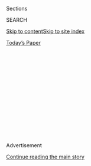 <div id="app">

<div>

<div>

<div>

<div class="NYTAppHideMasthead css-1q2w90k e1suatyy0">

<div class="section css-ui9rw0 e1suatyy2">

<div class="css-eph4ug er09x8g0">

<div class="css-6n7j50">

</div>

<span class="css-1dv1kvn">Sections</span>

<div class="css-10488qs">

<span class="css-1dv1kvn">SEARCH</span>

</div>

[Skip to content](#site-content)[Skip to site index](#site-index)

</div>

<div class="css-10698na e1huz5gh0">

</div>

</div>

<div id="masthead-bar-one" class="section hasLinks css-15hmgas e1csuq9d3">

<div class="css-uqyvli e1csuq9d0">

</div>

<div class="css-1uqjmks e1csuq9d1">

</div>

<div class="css-9e9ivx">

[](https://myaccount.nytimes.com/auth/login?response_type=cookie&client_id=vi)

</div>

<div class="css-1bvtpon e1csuq9d2">

[Today’s Paper](https://www.nytimes.com/section/todayspaper)

</div>

</div>

</div>

</div>

<div data-aria-hidden="false">

<div id="site-content" role="main">

<div>

<div class="css-1aor85t" style="opacity:0.000000001;z-index:-1;visibility:hidden">

<div class="css-1hqnpie">

<div class="css-epjblv">

<span class="css-17xtcya">[Opinion](/section/opinion)</span><span class="css-x15j1o">|</span><span class="css-fwqvlz">God
Help Us if Judy Shelton Joins the Fed</span>

</div>

<div class="css-k008qs">

<div class="css-1iwv8en">

<span class="css-18z7m18"></span>

<div>

</div>

</div>

<span class="css-1n6z4y">https://nyti.ms/2BkFSFs</span>

<div class="css-1705lsu">

<div class="css-4xjgmj">

<div class="css-4skfbu" role="toolbar" data-aria-label="Social Media Share buttons, Save button, and Comments Panel with current comment count" data-testid="share-tools">

  - 
  - 
  - 
  - 
    
    <div class="css-6n7j50">
    
    </div>

  - 
  - 

</div>

</div>

</div>

</div>

</div>

</div>

<div id="NYT_TOP_BANNER_REGION" class="css-13pd83m">

</div>

<div id="top-wrapper" class="css-1sy8kpn">

<div id="top-slug" class="css-l9onyx">

Advertisement

</div>

[Continue reading the main story](#after-top)

<div class="ad top-wrapper" style="text-align:center;height:100%;display:block;min-height:250px">

<div id="top" class="place-ad" data-position="top" data-size-key="top">

</div>

</div>

<div id="after-top">

</div>

</div>

<div>

<div class="css-v5btjw etb61u70">

<div class="css-v05ibm etb61u71">

[Opinion](/section/opinion)

</div>

</div>

<div id="sponsor-wrapper" class="css-1hyfx7x">

<div id="sponsor-slug" class="css-19vbshk">

Supported by

</div>

[Continue reading the main story](#after-sponsor)

<div id="sponsor" class="ad sponsor-wrapper" style="text-align:center;height:100%;display:block">

</div>

<div id="after-sponsor">

</div>

</div>

<div class="css-186x18t">

</div>

<div class="css-1vkm6nb ehdk2mb0">

# God Help Us if Judy Shelton Joins the Fed

</div>

Trump’s latest unqualified nominee to the Federal Reserve Board must be
rejected.

<div class="css-18e8msd">

<div class="css-vp77d3 epjyd6m0">

<div class="css-1p10dcb ey68jwv0" data-aria-hidden="true">

[![Steven
Rattner](https://static01.nyt.com/images/2013/10/04/opinion/rattner-contributor/rattner-contributor-thumbLarge-v5.png
"Steven Rattner")](https://www.nytimes.com/topic/person/steven-rattner)

</div>

<div class="css-1baulvz">

By [<span class="css-1baulvz last-byline" itemprop="name">Steven
Rattner</span>](https://www.nytimes.com/topic/person/steven-rattner)

<div class="css-8atqhb">

Mr. Rattner served as counselor to the Treasury secretary in the Obama
administration.

</div>

</div>

</div>

  - July 22, 2020

  - 
    
    <div class="css-4xjgmj">
    
    <div class="css-d8bdto" role="toolbar" data-aria-label="Social Media Share buttons, Save button, and Comments Panel with current comment count" data-testid="share-tools">
    
      - 
      - 
      - 
      - 
        
        <div class="css-6n7j50">
        
        </div>
    
      - 
      - 
    
    </div>
    
    </div>

</div>

<div class="css-79elbk" data-testid="photoviewer-wrapper">

<div class="css-z3e15g" data-testid="photoviewer-wrapper-hidden">

</div>

<div class="css-1a48zt4 ehw59r15" data-testid="photoviewer-children">

![<span class="css-16f3y1r e13ogyst0" data-aria-hidden="true">Judy
Shelton on Capitol Hill in
February.</span><span class="css-cnj6d5 e1z0qqy90" itemprop="copyrightHolder"><span class="css-1ly73wi e1tej78p0">Credit...</span><span><span>Erin
Schaff/The New York
Times</span></span></span>](https://static01.nyt.com/images/2020/07/23/opinion/23rattnerWeb/merlin_168878430_3f58db13-fa3e-4532-ab5a-bc3991567210-articleLarge.jpg?quality=75&auto=webp&disable=upscale)

</div>

</div>

</div>

<div class="section meteredContent css-1r7ky0e" name="articleBody" itemprop="articleBody">

<div class="css-1fanzo5 StoryBodyCompanionColumn">

<div class="css-53u6y8">

Having failed in past attempts to put unqualified ideologues on the
Federal Reserve Board, President Trump is giving it another try — and is
closer to victory than previously.

The nominee in question — Judy Shelton, known for taking
long-discredited positions on the monetary system — makes Mr. Trump’s
earlier [rejected
choices](https://www.nytimes.com/2019/05/02/business/stephen-moore-fed.html)
seem almost conventional. Among other heretical stances, she has
supported the abolition of the Federal Reserve itself, putting her in a
position to undermine the very institution she is being nominated to
serve.

“Why do we need a central bank?” Ms. Shelton [asked
in](https://www.wsj.com/articles/SB123811225716453243) a Wall Street
Journal essay in 2009. She wants monetary policy set by the price of
gold, a long-abandoned approach that would be akin to a Supreme Court
justice embracing the Code of Hammurabi.

Regrettably, after much hesitation and with evident reluctance even from
Republicans, the Senate Banking Committee [voted Tuesday to
advance](https://www.nytimes.com/2020/07/21/business/economy/shelton-federal-reserve-trump-senate.html)
Ms. Shelton’s nomination to the full Senate. We mustn’t let her
nomination become overshadowed by the many other daunting challenges we
face at the moment. When her name reaches the full Senate floor, four
Republicans must find the courage to join the Democrats in voting no and
rebuffing her appointment.

</div>

</div>

<div class="css-1fanzo5 StoryBodyCompanionColumn">

<div class="css-53u6y8">

The Federal Reserve is an indispensable player in managing our economy.
Period. It has also, commendably, remained largely free of partisanship.
The nominees of past presidents, Democrats and Republicans alike, have
chosen to work collegially and without personal agendas to fulfill its
critical mission.

Now, as he has done so often elsewhere in the government, Mr. Trump is
doing his best to politicize this remarkable institution.

For starters, had Ms. Shelton’s prescriptions been followed, the Fed’s
response to the arrival of the virus would have been disastrously wrong
instead of extraordinarily constructive.

Her view that interest rates should be “rules based” would have
prevented the central bank’s emergency cuts.

Her past opposition to the Fed buying bonds to help stimulate the
economy — as it did successfully during the 2008 financial crisis —
would have prevented the central bank from standing up many of the
rescue programs that are now helping to keep the economy afloat.

</div>

</div>

<div class="css-1fanzo5 StoryBodyCompanionColumn">

<div class="css-53u6y8">

Her notion that the Fed must consult with Congress, [rather than act
independently](https://www.washingtonpost.com/business/2019/11/21/trumps-fed-nominee-judy-shelton-recently-questioned-need-an-independent-central-bank/)
as is considered the best practice among developed countries, would have
introduced damaging delays, politics and, likely, policy misfires as
ill-equipped members of Congress tried to grapple with the intricacies
of monetary policy.

Then there’s the gold standard, a significant culprit in deepening the
Great Depression and abandoned decades ago by every country in the world
(including the United States in 1973). By rigidly fixing prices to a
single commodity, a gold standard exaggerates economic swings, on
balance for the worse.

Between 1880 and 1933, the United States experienced at least five
full-fledged banking crises; in the past 87 years, we’ve had two. Though
promoted as smoothing price movements, a gold standard in fact magnifies
them, as a comparison of the pre-Depression period to the post-World War
II era makes clear.

In a 2012 poll, [not one of 40 prominent
economists](http://www.igmchicago.org/surveys/gold-standard/) supported
disinterring this misguided policy.

A few other weird ideas from Ms. Shelton: She has questioned the
accuracy of government statistics. She wants a single currency for North
America. (Does she not know how badly the euro has worked?)

On at least two existential issues, Ms. Shelton has shown a willingness
to not let principles stand in the way of career advancement. Until her
confirmation hearing, [she
backed](https://www.washingtonpost.com/business/2020/02/13/trumps-fed-nominee-judy-shelton-could-be-trouble-key-gop-senators-express-concerns-about-her-outlier-views/)
getting rid of federal deposit insurance, a key protection for
individual savers. Her long opposition to low-interest rates
notwithstanding, [last year she
flip-flopped](https://www.washingtonpost.com/business/2019/06/19/fed-meets-trumps-potential-next-pick-wants-see-lower-rates-fast-possible/)
to Mr. Trump’s view that low rates are, in fact, a great idea.

Concern within the Senate Banking Committee was obvious during its
protracted consideration. “Nobody wants anybody on the Federal Reserve
that has a fatal attraction to nutty ideas,” John Kennedy, Republican of
Louisiana, [said in
February](https://www.wsj.com/articles/republican-senator-raises-concerns-over-sheltons-fed-candidacy-11581608467).
But then, like so many Republicans unwilling to cross a revengeful
president, Mr. Kennedy capitulated.

To be sure, one iconoclastic and outspoken member of a seven-person
board (who are part of a 12-member committee that sets interest rates)
may not change the Fed’s decisions. But if Mr. Trump wins re-election,
he will have the chance to nominate a new chair of the Fed when Jerome
Powell’s term expires in 2022.

</div>

</div>

<div class="css-1fanzo5 StoryBodyCompanionColumn">

<div class="css-53u6y8">

Although he appointed Mr. Powell to the chairmanship, at times since
then the president has [taken to Twitter and other
forums](https://www.nytimes.com/2019/06/24/business/economy/federal-reserve-trump.html?action=click&module=Intentional&pgtype=Article)
to assail him for raising rates in December 2018 and for taking too long
to lower them in 2019.

God help us if the next chair is Ms. Shelton or anyone else with her
views. Senate Republicans must recognize this danger and show some
backbone.

*The Times is committed to publishing* [*a diversity of
letters*](https://www.nytimes.com/2019/01/31/opinion/letters/letters-to-editor-new-york-times-women.html)
*to the editor. We’d like to hear what you think about this or any of
our articles. Here are some*
[*tips*](https://help.nytimes.com/hc/en-us/articles/115014925288-How-to-submit-a-letter-to-the-editor)*.
And here’s our email:*
[*letters@nytimes.com*](mailto:letters@nytimes.com)*.*

*Follow The New York Times Opinion section on*
[*Facebook*](https://www.facebook.com/nytopinion)*,* [*Twitter
(@NYTopinion)*](http://twitter.com/NYTOpinion) *and*
[*Instagram*](https://www.instagram.com/nytopinion/)*.*

</div>

</div>

</div>

<div>

</div>

<div>

</div>

<div>

</div>

<div>

<div id="bottom-wrapper" class="css-1ede5it">

<div id="bottom-slug" class="css-l9onyx">

Advertisement

</div>

[Continue reading the main story](#after-bottom)

<div id="bottom" class="ad bottom-wrapper" style="text-align:center;height:100%;display:block;min-height:90px">

</div>

<div id="after-bottom">

</div>

</div>

</div>

</div>

</div>

## Site Index

<div>

</div>

## Site Information Navigation

  - [© <span>2020</span> <span>The New York Times
    Company</span>](https://help.nytimes.com/hc/en-us/articles/115014792127-Copyright-notice)

<!-- end list -->

  - [NYTCo](https://www.nytco.com/)
  - [Contact
    Us](https://help.nytimes.com/hc/en-us/articles/115015385887-Contact-Us)
  - [Work with us](https://www.nytco.com/careers/)
  - [Advertise](https://nytmediakit.com/)
  - [T Brand Studio](http://www.tbrandstudio.com/)
  - [Your Ad
    Choices](https://www.nytimes.com/privacy/cookie-policy#how-do-i-manage-trackers)
  - [Privacy](https://www.nytimes.com/privacy)
  - [Terms of
    Service](https://help.nytimes.com/hc/en-us/articles/115014893428-Terms-of-service)
  - [Terms of
    Sale](https://help.nytimes.com/hc/en-us/articles/115014893968-Terms-of-sale)
  - [Site Map](https://spiderbites.nytimes.com)
  - [Help](https://help.nytimes.com/hc/en-us)
  - [Subscriptions](https://www.nytimes.com/subscription?campaignId=37WXW)

</div>

</div>

</div>

</div>
